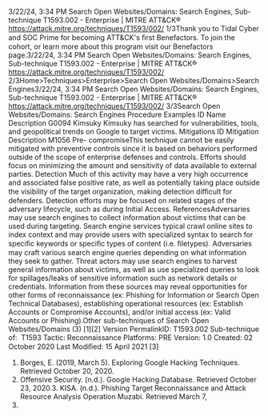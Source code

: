 3/22/24, 3:34 PM Search Open Websites/Domains: Search Engines, Sub-technique T1593.002 - Enterprise | MITRE ATT&CK®
https://attack.mitre.org/techniques/T1593/002/ 1/3Thank you to Tidal Cyber and SOC Prime for becoming ATT&CK's ﬁrst Benefactors. To join the cohort, or learn more about this program visit our
Benefactors page.3/22/24, 3:34 PM Search Open Websites/Domains: Search Engines, Sub-technique T1593.002 - Enterprise | MITRE ATT&CK®
https://attack.mitre.org/techniques/T1593/002/ 2/3Home>Techniques>Enterprise>Search Open Websites/Domains>Search Engines3/22/24, 3:34 PM Search Open Websites/Domains: Search Engines, Sub-technique T1593.002 - Enterprise | MITRE ATT&CK®
https://attack.mitre.org/techniques/T1593/002/ 3/3Search Open Websites/Domains: Search Engines
Procedure Examples
ID Name Description
G0094 Kimsuky Kimsuky has searched for vulnerabilities, tools, and geopolitical trends on Google to target victims.
Mitigations
ID Mitigation Description
M1056 Pre-
compromiseThis technique cannot be easily mitigated with preventive controls since it is based on behaviors performed
outside of the scope of enterprise defenses and controls. Efforts should focus on minimizing the amount
and sensitivity of data available to external parties.
Detection
Much of this activity may have a very high occurrence and associated false positive rate, as well as potentially taking place outside the
visibility of the target organization, making detection diﬃcult for defenders.
Detection efforts may be focused on related stages of the adversary lifecycle, such as during Initial Access.
ReferencesAdversaries may use search engines to collect information about victims that can be used during targeting. Search engine services typical
crawl online sites to index context and may provide users with specialized syntax to search for speciﬁc keywords or speciﬁc types of content
(i.e. ﬁletypes).
Adversaries may craft various search engine queries depending on what information they seek to gather. Threat actors may use search
engines to harvest general information about victims, as well as use specialized queries to look for spillages/leaks of sensitive information
such as network details or credentials. Information from these sources may reveal opportunities for other forms of reconnaissance (ex:
Phishing for Information or Search Open Technical Databases), establishing operational resources (ex: Establish Accounts or Compromise
Accounts), and/or initial access (ex: Valid Accounts or Phishing).Other sub-techniques of Search Open Websites/Domains (3)
[1][2]
Version PermalinkID: T1593.002
Sub-technique of:  T1593
 
Tactic: Reconnaissance
 
Platforms: PRE
Version: 1.0
Created: 02 October 2020
Last Modiﬁed: 15 April 2021
[3]
1. Borges, E. (2019, March 5). Exploring Google Hacking
Techniques. Retrieved October 20, 2020.
2. Offensive Security. (n.d.). Google Hacking Database. Retrieved
October 23, 2020.3. KISA. (n.d.). Phishing Target Reconnaissance and Attack
Resource Analysis Operation Muzabi. Retrieved March 7,
2022.